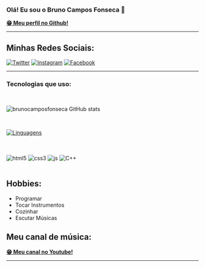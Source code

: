 
### Olá! Eu sou o Bruno Campos Fonseca 👋

<div>
     <a href="https://github.com/brunocamposfonseca" target="_blank"><strong>😁 Meu perfil no Github!</strong></a>
</div>

<hr/>

## Minhas Redes Sociais:

[![Twitter](https://img.shields.io/badge/Twitter-1DA1F2?style=for-the-badge&logo=twitter&logoColor=white)](https://twitter.com/bruno_c_f_2020)
[![Instagram](https://img.shields.io/badge/Instagram-E4405F?style=for-the-badge&logo=instagram&logoColor=white)](https://www.instagram.com/bruno.c.f/)
[![Facebook](https://img.shields.io/badge/Facebook-1877F2?style=for-the-badge&logo=facebook&logoColor=white)](https://www.facebook.com/bruno.cf.54/)
<hr/>

### Tecnologias que uso:
<br/>

![brunocamposfonseca GitHub stats](https://github-readme-stats.vercel.app/api?username=brunocamposfonseca&theme=algolia&show_icons=true)

<br/>

[![Linguagens ](https://github-readme-stats.vercel.app/api/top-langs/?username=brunocamposfonseca&langs_count=8)](https://github.com/brunocamposfonseca/github-readme-stats)

<br/>

<div style="display: inline_block"><br/>
     <img align="center" alt="html5" src="https://img.shields.io/badge/HTML5-E34F26?style=for-the-badge&logo=html5&logoColor=white" />
     <img align="center" alt="css3" src="https://img.shields.io/badge/CSS3-1572B6?style=for-the-badge&logo=css3&logoColor=white" />
     <img align="center" alt="js" src="https://img.shields.io/badge/JavaScript-323330?style=for-the-badge&logo=javascript&logoColor=F7DF1E" />
     <img align="center" alt="C++" src="https://img.shields.io/badge/C%2B%2B-00599C?style=for-the-badge&logo=c%2B%2B&logoColor=white" />
</div>

<br/>

## Hobbies:

<ul>
     <li>Programar</li>
     <li>Tocar Instrumentos</li>
     <li>Cozinhar</li>
     <li>Escutar Músicas</li>
</ul>

## Meu canal de música:

<div>
     <a href="https://www.youtube.com/channel/UCN-j0x69u5PztR2T9TFZX5g" target="_blank"><strong>😁 Meu canal no Youtube!</strong></a>
</div>

<hr/>
